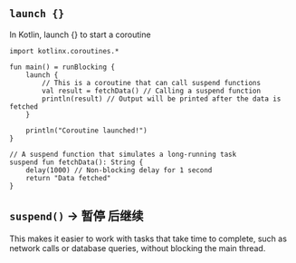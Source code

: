 ## ```launch {}```
In Kotlin, launch {} to start a coroutine
```
import kotlinx.coroutines.*

fun main() = runBlocking {
    launch {
        // This is a coroutine that can call suspend functions
        val result = fetchData() // Calling a suspend function
        println(result) // Output will be printed after the data is fetched
    }

    println("Coroutine launched!")
}

// A suspend function that simulates a long-running task
suspend fun fetchData(): String {
    delay(1000) // Non-blocking delay for 1 second
    return "Data fetched"
}
```

## ```suspend()``` -> 暂停 后继续

This makes it easier to work with tasks that take time to complete, such as network calls or database queries, without blocking the main thread.

